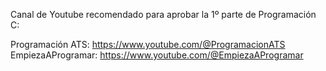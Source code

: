 Canal de Youtube recomendado para aprobar la 1º parte de Programación C: 

Programación ATS: https://www.youtube.com/@ProgramacionATS
EmpiezaAProgramar: https://www.youtube.com/@EmpiezaAProgramar
